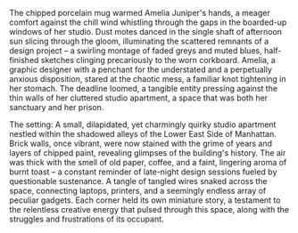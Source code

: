The chipped porcelain mug warmed Amelia Juniper's hands, a meager comfort against the chill wind whistling through the gaps in the boarded-up windows of her studio.  Dust motes danced in the single shaft of afternoon sun slicing through the gloom, illuminating the scattered remnants of a design project –  a swirling montage of faded greys and muted blues, half-finished sketches clinging precariously to the worn corkboard.  Amelia, a graphic designer with a penchant for the understated and a perpetually anxious disposition, stared at the chaotic mess, a familiar knot tightening in her stomach.  The deadline loomed, a tangible entity pressing against the thin walls of her cluttered studio apartment, a space that was both her sanctuary and her prison.  

The setting:  A small, dilapidated, yet charmingly quirky studio apartment nestled within the shadowed alleys of the Lower East Side of Manhattan.  Brick walls, once vibrant, were now stained with the grime of years and layers of chipped paint, revealing glimpses of the building's history.  The air was thick with the smell of old paper, coffee, and a faint, lingering aroma of burnt toast – a constant reminder of late-night design sessions fueled by questionable sustenance.  A tangle of tangled wires snaked across the space, connecting laptops, printers, and a seemingly endless array of peculiar gadgets.  Each corner held its own miniature story, a testament to the relentless creative energy that pulsed through this space, along with the struggles and frustrations of its occupant.
